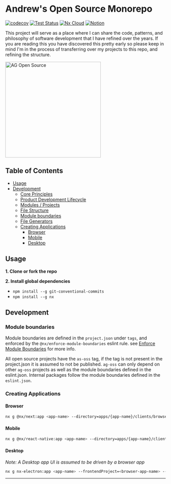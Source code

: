 # Andrew's Open Source Monorepo

[![codecov](https://codecov.io/github/andrewgrewell/open-source/graph/badge.svg?token=SXU7TEYVNX)](https://codecov.io/github/andrewgrewell/open-source)
[![Test Status](https://github.com/andrewgrewell/open-source/actions/workflows/test-main.yml/badge.svg)](https://github.com/andrewgrewell/open-source/actions/workflows/test-main.yml)
[![Nx Cloud](https://img.shields.io/badge/Nx%20Cloud-FFFFFF)](https://cloud.nx.app/orgs/6593acbc4ae95b7b5c4ad5af/workspaces/6593acd9d49e660082c656ff/overview)
[![Notion](https://img.shields.io/badge/Notion-FFFFFF)](https://sly-cafe-100.notion.site/AG-Open-Source-151a005fc3844585bebece333a9d385c)

This project will serve as a place where I can share the code, patterns, and philosophy of software development that I have refined over the years.
If you are reading this you have discovered this pretty early so please keep in mind I'm in the process of transferring over my projects to this repo, and refining the structure.

<a href="https://sly-cafe-100.notion.site/AG-Open-Source-151a005fc3844585bebece333a9d385c">
    <img src="https://github.com/andrewgrewell/open-source/assets/8173965/aa147b6e-5125-4b7d-a82a-aa4b508c7de2" alt="AG Open Source" title="AG Open Source" height="300" />
</a>

## Table of Contents
- [Usage](#usage)
- [Development](#development)
  - [Core Principles](docs/product-development/core-principles.md)
  - [Product Development Lifecycle](docs/product-development/product-development-lifecycle.md)
  - [Modules / Projects](#modules--projects)
  - [File Structure](docs/monorepo/file-structure.md)
  - [Module boundaries](#module-boundaries)
  - [File Generators](docs/monorepo/generators.md)
  - [Creating Applications](#creating-applications)
    - [Browser](#browser)
    - [Mobile](#mobile)
    - [Desktop](#desktop)

## Usage

**1. Clone or fork the repo**

**2. Install global dependencies**
- `npm install --g git-conventional-commits`
- `npm install --g nx`


## Development

### Module boundaries
Module boundaries are defined in the `project.json` under `tags`, and enforced by the
`@nx/enforce-module-boundaries` eslint rule. see [Enforce Module Boundaries](https://nx.dev/core-features/enforce-module-boundaries) for more info.

All open source projects have the `as-oss` tag, if the tag is not present in the project.json it is assumed to not be published.
`ag-oss` can only depend on other `ag-oss` projects as well as the module boundaries defined in the eslint.json. Internal packages follow the module boundaries defined in the `eslint.json`.

### Creating Applications

#### Browser
```bash
nx g @nx/next:app <app-name> --directory=apps/{app-name}/clients/browser
```

#### Mobile
```bash
nx g @nx/react-native:app <app-name> --directory=apps/{app-name}/clients/mobile
```

#### Desktop
*Note: A Desktop app UI is assumed to be driven by a browser app*
```bash
nx g nx-electron:app <app-name> --frontendProject=<browser-app-name> --directory=apps/{app-name}/clients/desktop
```

---

